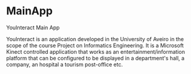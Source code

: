 MainApp
=======

YouInteract Main App

YouInteract is an application developed in the University of Aveiro in the scope of the course Project on Informatics Engineering.
It is a Microsoft Kinect controlled application that works as an entertainment/information platform that can be configured to be displayed in a department's hall, a company, an hospital a tourism post-office etc. 
